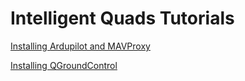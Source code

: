 # Intelligent Quads Tutorials

[Installing Ardupilot and MAVProxy](Installing_Ardupilot.md)

[Installing QGroundControl](installing_qgc.md)
